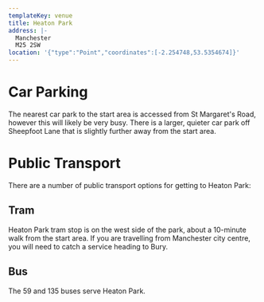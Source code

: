 ```yaml
---
templateKey: venue
title: Heaton Park
address: |-
  Manchester
  M25 2SW
location: '{"type":"Point","coordinates":[-2.254748,53.5354674]}'
---
```

# Car Parking

The nearest car park to the start area is accessed from St Margaret's Road,
however this will likely be very busy. There is a larger, quieter car park off
Sheepfoot Lane that is slightly further away from the start area.


# Public Transport

There are a number of public transport options for getting to Heaton Park:


## Tram

Heaton Park tram stop is on the west side of the park, about a 10-minute walk
from the start area. If you are travelling from Manchester city centre, you
will need to catch a service heading to Bury.


## Bus

The 59 and 135 buses serve Heaton Park.


